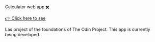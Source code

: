 Calculator web app ✖️

<a href='https://nightrunner4.github.io/Calculator'>👉 Click here to see</a>

Las project of the foundations of The Odin Project. This app is currently being developed.
